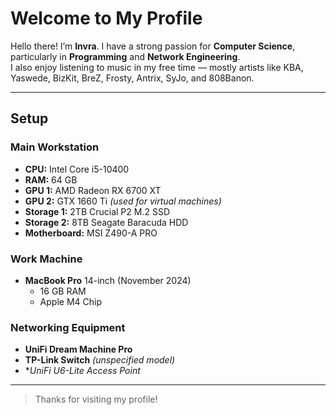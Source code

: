 # Welcome to My Profile

Hello there! I’m **Invra**. I have a strong passion for **Computer Science**, particularly in **Programming** and **Network Engineering**.  
I also enjoy listening to music in my free time — mostly artists like KBA, Yaswede, BizKit, BreZ, Frosty, Antrix, SyJo, and 808Banon.

---

## Setup

### Main Workstation
- **CPU:** Intel Core i5-10400
- **RAM:** 64 GB
- **GPU 1:** AMD Radeon RX 6700 XT  
- **GPU 2:** GTX 1660 Ti *(used for virtual machines)*
- **Storage 1:** 2TB Crucial P2 M.2 SSD  
- **Storage 2:** 8TB Seagate Baracuda HDD
- **Motherboard:** MSI Z490-A PRO

### Work Machine
- **MacBook Pro** 14-inch (November 2024)  
  - 16 GB RAM  
  - Apple M4 Chip

### Networking Equipment
- **UniFi Dream Machine Pro**  
- **TP-Link Switch** *(unspecified model)*  
- **UniFi U6-Lite Access Point*

---

> Thanks for visiting my profile!